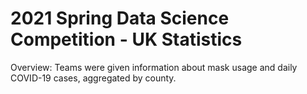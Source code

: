 # 2021 Spring Data Science Competition - UK Statistics

Overview: Teams were given information about mask usage and daily COVID-19 cases, aggregated by county.
